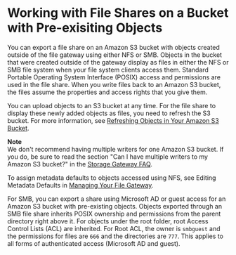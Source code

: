 # Working with File Shares on a Bucket with Pre\-exisiting Objects<a name="FileSharePrexistingObjects"></a>

You can export a file share on an Amazon S3 bucket with objects created outside of the file gateway using either NFS or SMB\. Objects in the bucket that were created outside of the gateway display as files in either the NFS or SMB file system when your file system clients access them\. Standard Portable Operating System Interface \(POSIX\) access and permissions are used in the file share\. When you write files back to an Amazon S3 bucket, the files assume the properties and access rights that you give them\. 

You can upload objects to an S3 bucket at any time\. For the file share to display these newly added objects as files, you need to refresh the S3 bucket\. For more information, see [Refreshing Objects in Your Amazon S3 Bucket](managing-gateway-file.md#refresh-cache)\.

**Note**  
We don't recommend having multiple writers for one Amazon S3 bucket\. If you do, be sure to read the section "Can I have multiple writers to my Amazon S3 bucket?" in the [Storage Gateway FAQ](https://aws.amazon.com/storagegateway/faqs/)\. 

To assign metadata defaults to objects accessed using NFS, see Editing Metadata Defaults in [Managing Your File Gateway](managing-gateway-file.md)\.

For SMB, you can export a share using Microsoft AD or guest access for an Amazon S3 bucket with pre\-existing objects\. Objects exported through an SMB file share inherits POSIX ownership and permissions from the parent directory right above it\. For objects under the root folder, root Access Control Lists \(ACL\) are inherited\. For Root ACL, the owner is `smbguest` and the permissions for files are `666` and the directories are `777`\. This applies to all forms of authenticated access \(Microsoft AD and guest\)\.